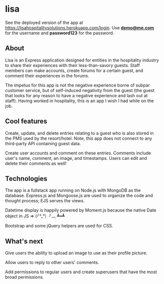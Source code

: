 # lisa

See the deployed version of the app at https://lisahospitalitysolutions.herokuapp.com/login. Use **demo@me.com** for the username and **password123** for the password.

## About

Lisa is an Express application designed for entities in the hospitality industry to share their experiences with their less-than-savory guests. Staff members can make accounts, create forums for a certain guest, and comment their experiences in the forums.

The impetus for this app is not the negative experience borne of subpar customer service, but of self-induced negativity from the guest (the guest that looks for any reason to have a negative experience and lash out at staff). Having worked in hospitality, this is an app I wish I had while on the job.

## Cool features

Create, update, and delete entries relating to a guest who is also stored in the PMS used by the resort/hotel. Note, this app does not connect to any third-party API containing guest data.

Create user accounts and comment on these entries. Comments include user's name, comment, an image, and timestamps. Users can edit and delete their comments as well!

## Technologies

The app is a fullstack app running on Node.js with MongoDB as the database. Express.js and Mongoose.js are used to organize the code and thought process; EJS serves the views.

Datetime display is happily powered by Moment.js because the native Date object in JS => (╯°_°）╯︵ ┻━┻

Bootstrap and some jQuery helpers are used for CSS. 

## What's next

Give users the ability to upload an image to use as their profile picture.

Allow users to reply to other users' comments.

Add permissions to regular users and create superusers that have the most broad permissions.
